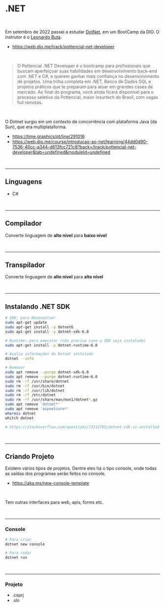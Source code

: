 # .NET

<br>

Em setembro de 2022 passei a estudar [DotNet](https://dotnet.microsoft.com), em um BootCamp da DIO. O instrutor é o [Leonardo Buta](https://www.linkedin.com/in/leonardo-buta).

- https://web.dio.me/track/pottencial-net-developer

<br>

> O Pottencial .NET Developer é o bootcamp para profissionais que buscam aperfeiçoar suas habilidades em desenvolvimento back-end com .NET e C#, e querem ganhar mais confiança no desenvolvimento de projetos. Uma trilha completa em .NET, Banco de Dados SQL e projetos práticos que te preparam para atuar em grandes cases de mercado. Ao final do programa, você ainda ficará disponível para o processo seletivo da Pottencial, maior insurtech do Brasil, com vagas full remotas.



<br>

O Dotnet surgiu em um contexto de concorrência com plataforma Java (da Sun), que era multiplataforma.

- https://time.graphics/pt/line/291016
- https://web.dio.me/course/introducao-ao-net/learning/44dd0d90-7536-40cc-a344-d813fcc721c8?back=/track/pottencial-net-developer&tab=undefined&moduleId=undefined

<br>

---

## Linguagens

- C#

<br>

---

## Compilador

Converte linguagem de **alto nível** para **baixo nível**

<br>

---

## Transpilador

Converte linguagem de **alto nível** para **alto nível**

<br>

---

## Instalando .NET SDK

```bash
# SDK: para Desenvolver
sudo apt-get update
sudo apt-get install -y dotnet6
sudo apt-get install -y dotnet-sdk-6.0

# Runtime: para executar (não precisa caso o SDK seja instalado)
sudo apt-get install -y dotnet-runtime-6.0

# Avalia informações do Dotnet instalado
dotnet --info

# Remover 
sudo apt remove --purge dotnet-sdk-6.0
sudo apt remove --purge dotnet-runtime-6.0
sudo rm -rf /usr/share/dotnet
sudo rm -rf /usr/bin/dotnet
sudo rm -rf /usr/lib/dotnet
sudo rm -rf /etc/dotnet
sudo rm -rf /usr/share/man/man1/dotnet*.gz
sudo apt remove 'dotnet*'
sudo apt remove 'aspnetcore*'
whereis dotnet
whitch dotnet

# https://stackoverflow.com/questions/73312785/dotnet-sdk-is-installed-but-not-recognized-linux-ubuntu-popos-22-04
```

<br>

---

## Criando Projeto

Existem vários tipos de projetos.
Dentre eles há o tipo console, onde todas as saídas dos programas serão feitos no console.

- https://aka.ms/new-console-template

<br>

Tem outras interfaces para web, apis, forms etc.

<br>

---

### Console

```bash
# Para criar
dotnet new console

# Para rodar
dotnet run
```

<br>

---


### Projeto

- .csprj
- .sln


